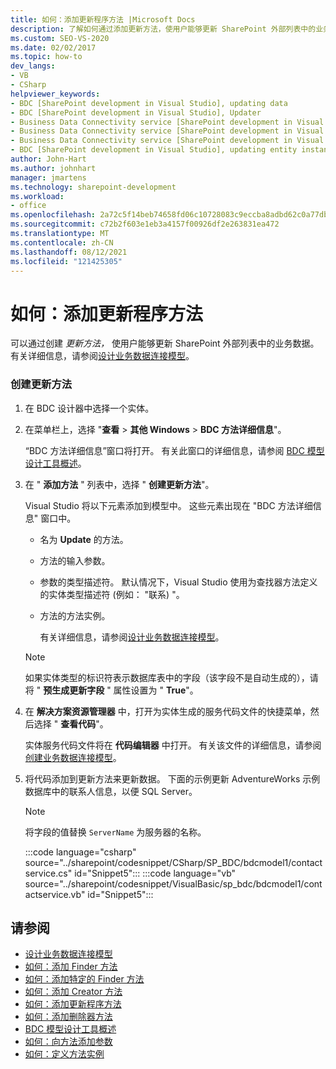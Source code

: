 ```yaml
---
title: 如何：添加更新程序方法 |Microsoft Docs
description: 了解如何通过添加更新方法，使用户能够更新 SharePoint 外部列表中的业务数据。
ms.custom: SEO-VS-2020
ms.date: 02/02/2017
ms.topic: how-to
dev_langs:
- VB
- CSharp
helpviewer_keywords:
- BDC [SharePoint development in Visual Studio], updating data
- BDC [SharePoint development in Visual Studio], Updater
- Business Data Connectivity service [SharePoint development in Visual Studio], updating data
- Business Data Connectivity service [SharePoint development in Visual Studio], Updater
- Business Data Connectivity service [SharePoint development in Visual Studio], updating entity instances
- BDC [SharePoint development in Visual Studio], updating entity instances
author: John-Hart
ms.author: johnhart
manager: jmartens
ms.technology: sharepoint-development
ms.workload:
- office
ms.openlocfilehash: 2a72c5f14beb74658fd06c10728083c9eccba8adbd62c0a77db1aaf1bd32f092
ms.sourcegitcommit: c72b2f603e1eb3a4157f00926df2e263831ea472
ms.translationtype: MT
ms.contentlocale: zh-CN
ms.lasthandoff: 08/12/2021
ms.locfileid: "121425305"
---
```

# <a name="how-to-add-an-updater-method"></a>如何：添加更新程序方法
  可以通过创建 *更新方法，* 使用户能够更新 SharePoint 外部列表中的业务数据。 有关详细信息，请参阅[设计业务数据连接模型](../sharepoint/designing-a-business-data-connectivity-model.md)。

### <a name="to-create-an-updater-method"></a>创建更新方法

1. 在 BDC 设计器中选择一个实体。

2. 在菜单栏上，选择 "**查看**  >  **其他 Windows**  >  **BDC 方法详细信息**"。

    “BDC 方法详细信息”窗口将打开。 有关此窗口的详细信息，请参阅 [BDC 模型设计工具概述](../sharepoint/bdc-model-design-tools-overview.md)。

3. 在 " **添加方法** " 列表中，选择 " **创建更新方法**"。

    Visual Studio 将以下元素添加到模型中。 这些元素出现在 "BDC 方法详细信息" 窗口中。

   - 名为 **Update** 的方法。

   - 方法的输入参数。

   - 参数的类型描述符。 默认情况下，Visual Studio 使用为查找器方法定义的实体类型描述符 (例如： "联系) "。

   - 方法的方法实例。

     有关详细信息，请参阅[设计业务数据连接模型](../sharepoint/designing-a-business-data-connectivity-model.md)。

   > [!NOTE]
   > 如果实体类型的标识符表示数据库表中的字段（该字段不是自动生成的），请将 " **预生成更新字段** " 属性设置为 " **True**"。

4. 在 **解决方案资源管理器** 中，打开为实体生成的服务代码文件的快捷菜单，然后选择 " **查看代码**"。

    实体服务代码文件将在 **代码编辑器** 中打开。 有关该文件的详细信息，请参阅 [创建业务数据连接模型](../sharepoint/creating-a-business-data-connectivity-model.md)。

5. 将代码添加到更新方法来更新数据。 下面的示例更新 AdventureWorks 示例数据库中的联系人信息，以便 SQL Server。

   > [!NOTE]
   > 将字段的值替换 `ServerName` 为服务器的名称。

    :::code language="csharp" source="../sharepoint/codesnippet/CSharp/SP_BDC/bdcmodel1/contactservice.cs" id="Snippet5":::
    :::code language="vb" source="../sharepoint/codesnippet/VisualBasic/sp_bdc/bdcmodel1/contactservice.vb" id="Snippet5":::

## <a name="see-also"></a>请参阅
- [设计业务数据连接模型](../sharepoint/designing-a-business-data-connectivity-model.md)
- [如何：添加 Finder 方法](../sharepoint/how-to-add-a-finder-method.md)
- [如何：添加特定的 Finder 方法](../sharepoint/how-to-add-a-specific-finder-method.md)
- [如何：添加 Creator 方法](../sharepoint/how-to-add-a-creator-method.md)
- [如何：添加更新程序方法](../sharepoint/how-to-add-an-updater-method.md)
- [如何：添加删除器方法](../sharepoint/how-to-add-a-deleter-method.md)
- [BDC 模型设计工具概述](../sharepoint/bdc-model-design-tools-overview.md)
- [如何：向方法添加参数](../sharepoint/how-to-add-a-parameter-to-a-method.md)
- [如何：定义方法实例](../sharepoint/how-to-define-a-method-instance.md)
